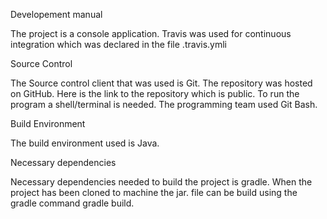 Developement manual


The project is a console application. Travis was used for continuous integration which was declared in the file .travis.ymli

Source Control

The Source control client that was used is Git. The repository was hosted on GitHub. Here is the link to the repository which is public. To run the program a shell/terminal is needed. The programming team used Git Bash.

Build Environment

The build environment used is Java.

Necessary dependencies

Necessary dependencies needed to build the project is gradle. When the project has been cloned to machine the jar. file can be build using the gradle command gradle build.
